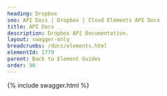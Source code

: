 ```yaml
---
heading: Dropbox
seo: API Docs | Dropbox | Cloud Elements API Docs
title: API Docs
description: Dropbox API Documentation.
layout: swagger-only
breadcrumbs: /docs/elements.html
elementId: 1779
parent: Back to Element Guides
order: 90
---
```


{% include swagger.html %}
